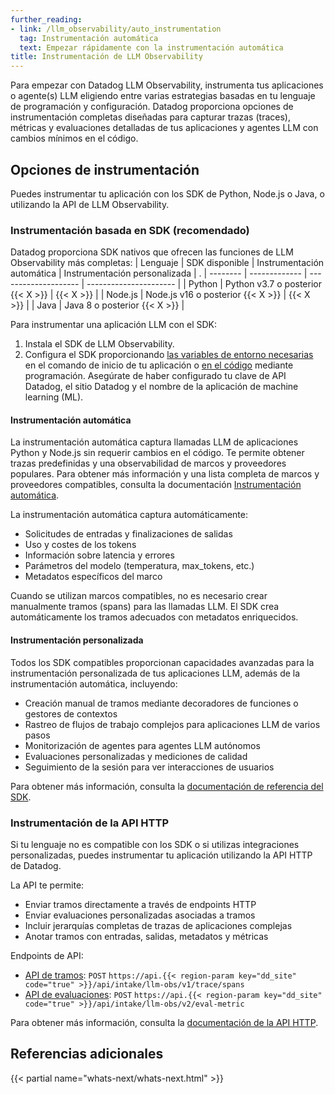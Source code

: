```yaml
---
further_reading:
- link: /llm_observability/auto_instrumentation
  tag: Instrumentación automática
  text: Empezar rápidamente con la instrumentación automática
title: Instrumentación de LLM Observability
---
```



Para empezar con Datadog LLM Observability, instrumenta tus aplicaciones o agente(s) LLM eligiendo entre varias estrategias basadas en tu lenguaje de programación y configuración. Datadog proporciona opciones de instrumentación completas diseñadas para capturar trazas (traces), métricas y evaluaciones detalladas de tus aplicaciones y agentes LLM con cambios mínimos en el código.

## Opciones de instrumentación
Puedes instrumentar tu aplicación con los SDK de Python, Node.js o Java, o utilizando la API de LLM Observability.

### Instrumentación basada en SDK (recomendado)
Datadog proporciona SDK nativos que ofrecen las funciones de LLM Observability más completas:
| Lenguaje | SDK disponible | Instrumentación automática | Instrumentación personalizada | .
| -------- | ------------- | -------------------- | ---------------------- |
| Python | Python v3.7 o posterior {{< X >}} | {{< X >}} |
| Node.js | Node.js v16 o posterior {{< X >}} | {{< X >}} |
| Java | Java 8 o posterior {{< X >}} |


Para instrumentar una aplicación LLM con el SDK:
1. Instala el SDK de LLM Observability.
2. Configura el SDK proporcionando [las variables de entorno necesarias][6] en el comando de inicio de tu aplicación o [en el código][7] mediante programación. Asegúrate de haber configurado tu clave de API Datadog, el sitio Datadog y el nombre de la aplicación de machine learning (ML).

#### Instrumentación automática
La instrumentación automática captura llamadas LLM de aplicaciones Python y Node.js sin requerir cambios en el código. Te permite obtener trazas predefinidas y una observabilidad de marcos y proveedores populares. Para obtener más información y una lista completa de marcos y proveedores compatibles, consulta la documentación [Instrumentación automática][1].

La instrumentación automática captura automáticamente:
- Solicitudes de entradas y finalizaciones de salidas
- Uso y costes de los tokens
- Información sobre latencia y errores
- Parámetros del modelo (temperatura, max_tokens, etc.)
- Metadatos específicos del marco

<div class="alert alert-info">Cuando se utilizan marcos compatibles, no es necesario crear manualmente tramos (spans) para las llamadas LLM. El SDK crea automáticamente los tramos adecuados con metadatos enriquecidos.</div>

#### Instrumentación personalizada
Todos los SDK compatibles proporcionan capacidades avanzadas para la instrumentación personalizada de tus aplicaciones LLM, además de la instrumentación automática, incluyendo:
- Creación manual de tramos mediante decoradores de funciones o gestores de contextos
- Rastreo de flujos de trabajo complejos para aplicaciones LLM de varios pasos
- Monitorización de agentes para agentes LLM autónomos
- Evaluaciones personalizadas y mediciones de calidad
- Seguimiento de la sesión para ver interacciones de usuarios

Para obtener más información, consulta la [documentación de referencia del SDK][2].

### Instrumentación de la API HTTP
Si tu lenguaje no es compatible con los SDK o si utilizas integraciones personalizadas, puedes instrumentar tu aplicación utilizando la API HTTP de Datadog.

La API te permite:
- Enviar tramos directamente a través de endpoints HTTP
- Enviar evaluaciones personalizadas asociadas a tramos
- Incluir jerarquías completas de trazas de aplicaciones complejas
- Anotar tramos con entradas, salidas, metadatos y métricas

Endpoints de API:
- [API de tramos][4]: `POST` `https://api.{{< region-param key="dd_site" code="true" >}}/api/intake/llm-obs/v1/trace/spans`
- [API de evaluaciones][5]: `POST` `https://api.{{< region-param key="dd_site" code="true" >}}/api/intake/llm-obs/v2/eval-metric`

Para obtener más información, consulta la [documentación de la API HTTP][3].

## Referencias adicionales

{{< partial name="whats-next/whats-next.html" >}}


[1]: /es/llm_observability/auto_instrumentation
[2]: /es/llm_observability/instrumentation/sdk
[3]: /es/llm_observability/setup/api
[4]: /es/llm_observability/instrumentation/api/?tab=model#spans-api
[5]: /es/llm_observability/instrumentation/api/?tab=model#evaluations-api
[6]: /es/llm_observability/instrumentation/sdk#command-line-setup
[7]: /es/llm_observability/instrumentation/sdk#in-code-setup